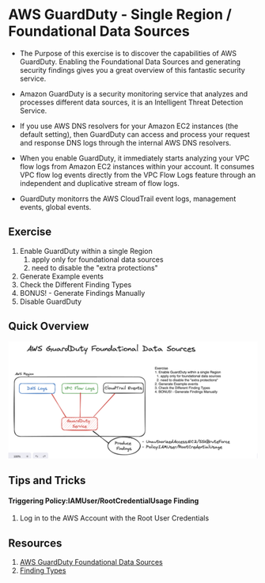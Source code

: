 # AWS GuardDuty - Single Region / Foundational Data Sources
- The Purpose of this exercise is to discover the capabilities of AWS GuardDuty. Enabling the Foundational Data Sources and generating security findings gives you a great overview of this fantastic security service.
- Amazon GuardDuty is a security monitoring service that analyzes and processes different data sources, it is an Intelligent Threat Detection Service.

- If you use AWS DNS resolvers for your Amazon EC2 instances (the default setting), then GuardDuty can access and process your request and response DNS logs through the internal AWS DNS resolvers.
- When you enable GuardDuty, it immediately starts analyzing your VPC flow logs from Amazon EC2 instances within your account. It consumes VPC flow log events directly from the VPC Flow Logs feature through an independent and duplicative stream of flow logs.
- GuardDuty monitorrs the AWS CloudTrail event logs, management events, global events. 

## Exercise
1. Enable GuardDuty within a single Region
    1. apply only for foundational data sources
    1. need to disable the "extra protections"
1. Generate Example events
1. Check the Different Finding Types
1. BONUS! - Generate Findings Manually
1. Disable GuardDuty

## Quick Overview
![AWS GuardDuty - Single Region / Foundational Data Sources](./guardduty-single-region-foundational-01.png)

## Tips and Tricks
#### Triggering Policy:IAMUser/RootCredentialUsage Finding
1. Log in to the AWS Account with the Root User Credentials

## Resources
1. [AWS GuardDuty Foundational Data Sources](https://docs.aws.amazon.com/guardduty/latest/ug/guardduty_data-sources.html#guardduty_dns)
1. [Finding Types](https://docs.aws.amazon.com/guardduty/latest/ug/guardduty_finding-types-active.html)